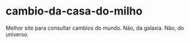 # cambio-da-casa-do-milho
Melhor site para consultar cambios do mundo. Não, da galaxia. Não, do universo.
